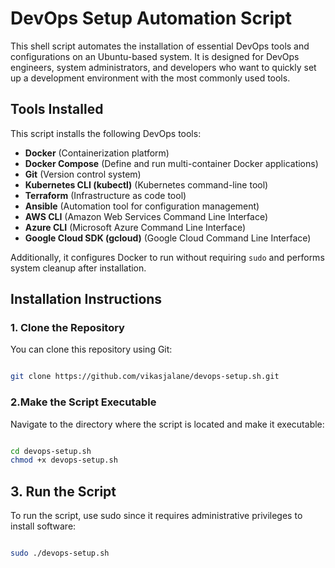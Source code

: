 # DevOps Setup Automation Script

This shell script automates the installation of essential DevOps tools and configurations on an Ubuntu-based system. It is designed for DevOps engineers, system administrators, and developers who want to quickly set up a development environment with the most commonly used tools.

## Tools Installed

This script installs the following DevOps tools:

- **Docker** (Containerization platform)
- **Docker Compose** (Define and run multi-container Docker applications)
- **Git** (Version control system)
- **Kubernetes CLI (kubectl)** (Kubernetes command-line tool)
- **Terraform** (Infrastructure as code tool)
- **Ansible** (Automation tool for configuration management)
- **AWS CLI** (Amazon Web Services Command Line Interface)
- **Azure CLI** (Microsoft Azure Command Line Interface)
- **Google Cloud SDK (gcloud)** (Google Cloud Command Line Interface)

Additionally, it configures Docker to run without requiring `sudo` and performs system cleanup after installation.

## Installation Instructions

### 1. Clone the Repository

You can clone this repository using Git:

```bash

git clone https://github.com/vikasjalane/devops-setup.sh.git

```

### 2.Make the Script Executable

Navigate to the directory where the script is located and make it executable:

```bash

cd devops-setup.sh
chmod +x devops-setup.sh

```

## 3. Run the Script

To run the script, use sudo since it requires administrative privileges to install software:

```bash

sudo ./devops-setup.sh




```

## 


